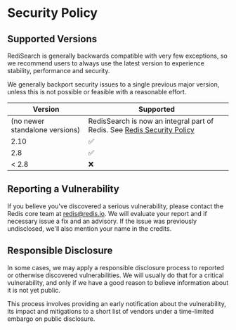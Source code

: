 # Security Policy

## Supported Versions

RediSearch is generally backwards compatible with very few exceptions, so we
recommend users to always use the latest version to experience stability,
performance and security.

We generally backport security issues to a single previous major version,
unless this is not possible or feasible with a reasonable effort.

| Version                        | Supported                                                                                                                 |
| ------------------------------ | ------------------------------------------------------------------------------------------------------------------------- |
| (no newer standalone versions) | RedisSearch is now an integral part of Redis. See [Redis Security Policy](https://github.com/redis/redis/security/policy) |
| 2.10                           | :white_check_mark:                                                                                                        |
| 2.8                            | :white_check_mark:                                                                                                        |
| < 2.8                          | :x:                                                                                                                       |

## Reporting a Vulnerability

If you believe you've discovered a serious vulnerability, please contact the
Redis core team at redis@redis.io. We will evaluate your report and if
necessary issue a fix and an advisory. If the issue was previously undisclosed,
we'll also mention your name in the credits.

## Responsible Disclosure

In some cases, we may apply a responsible disclosure process to reported or
otherwise discovered vulnerabilities. We will usually do that for a critical
vulnerability, and only if we have a good reason to believe information about
it is not yet public.

This process involves providing an early notification about the vulnerability,
its impact and mitigations to a short list of vendors under a time-limited
embargo on public disclosure.
